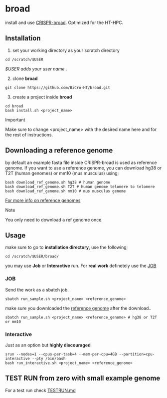 # broad

install and use [CRISPR-broad](https://github.com/AlagurajVeluchamy/CRISPR-broad). Optimized for the HT-HPC.

## Installation

1. set your working directory as your scratch directory

```shell
cd /scratch/$USER
```

*$USER adds your user name..*

2. clone **broad**

```shell
git clone https://github.com/BiCro-HT/broad.git
```

3. create a project inside **broad**

```shell
cd broad
bash install.sh <project_name>
```

> [!IMPORTANT]
> Make sure to change <project_name> with the desired name here and for the rest of instructions.

## Downloading a reference genome

by default an example fasta file inside CRISPR-broad is used as reference genome.
If you want to use a reference genome, you can download hg38 or T2T (human genomes) or mm10 (mus musculus) using;

```shell
bash download_ref_genome.sh hg38 # human genome
bash download_ref_genome.sh T2T # human genome telomere to telomere
bash download_ref_genome.sh mm10 # mus musculus genome
```

[For more info on reference genomes](https://hgdownload.soe.ucsc.edu/goldenPath/hg38/bigZips/)

> [!NOTE]
> You only need to download a ref genome once.

## Usage

make sure to go to **installation directory**, use the following;

```shell
cd /scratch/$USER/broad/
```



you may use  **Job** or **Interactive** run.
For **real work** definetely use the [JOB](#job)

### JOB

Send the work as a sbatch job.

```shell
sbatch run_sample.sh <project_name> <reference_genome>
```

make sure you downloaded the [reference genome](#downloading-a-reference-genome)
after the download..

```shell
sbatch run_sample.sh <project_name> <reference_genome> # hg38 or T2T or mm10
```

### Interactive

Just as an option but **highly discouraged**

```shell
srun --nodes=1 --cpus-per-task=4 --mem-per-cpu=4GB --partition=cpu-interactive --pty /bin/bash
bash run_interactive.sh <project_name> <reference_genome>
```

## TEST RUN from zero with small example genome

For a test run check [TESTRUN.md](testrun.md)